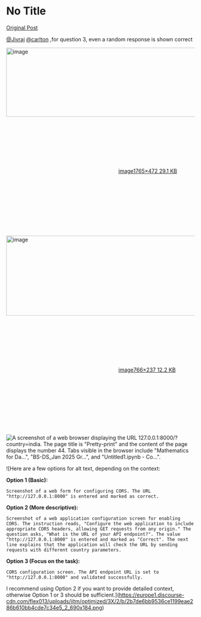 # No Title

[Original Post](https://discourse.onlinedegree.iitm.ac.in/t/165959/198)

<p><a class="mention" href="/u/jivraj">@Jivraj</a> <a class="mention" href="/u/carlton">@carlton</a> ,for question 3, even a random response is shown correct</p>
<p><div class="lightbox-wrapper"><a class="lightbox" href="https://europe1.discourse-cdn.com/flex013/uploads/iitm/original/3X/2/b/2b7de6bb9536ce1199eae286b610bb4cde7c34e5.png" data-download-href="/uploads/short-url/6cKgXpuooCamFvAD5tyeXjBrWWp.png?dl=1" title="image" rel="noopener nofollow ugc"><img src="https://europe1.discourse-cdn.com/flex013/uploads/iitm/optimized/3X/2/b/2b7de6bb9536ce1199eae286b610bb4cde7c34e5_2_690x184.png" alt="image" data-base62-sha1="6cKgXpuooCamFvAD5tyeXjBrWWp" width="690" height="184" srcset="https://europe1.discourse-cdn.com/flex013/uploads/iitm/optimized/3X/2/b/2b7de6bb9536ce1199eae286b610bb4cde7c34e5_2_690x184.png, https://europe1.discourse-cdn.com/flex013/uploads/iitm/optimized/3X/2/b/2b7de6bb9536ce1199eae286b610bb4cde7c34e5_2_1035x276.png 1.5x, https://europe1.discourse-cdn.com/flex013/uploads/iitm/optimized/3X/2/b/2b7de6bb9536ce1199eae286b610bb4cde7c34e5_2_1380x368.png 2x" data-dominant-color="272B30"><div class="meta"><svg class="fa d-icon d-icon-far-image svg-icon" aria-hidden="true"><use href="#far-image"></use></svg><span class="filename">image</span><span class="informations">1765×472 29.1 KB</span><svg class="fa d-icon d-icon-discourse-expand svg-icon" aria-hidden="true"><use href="#discourse-expand"></use></svg></div></a></div></p>
<p><div class="lightbox-wrapper"><a class="lightbox" href="https://europe1.discourse-cdn.com/flex013/uploads/iitm/original/3X/a/f/af2fbee5353a1ff49e1bb73c3188f58894cb2dab.png" data-download-href="/uploads/short-url/oZLQP2iVKs1z9MChe8Ui8W4vKRl.png?dl=1" title="image" rel="noopener nofollow ugc"><img src="https://europe1.discourse-cdn.com/flex013/uploads/iitm/original/3X/a/f/af2fbee5353a1ff49e1bb73c3188f58894cb2dab.png" alt="image" data-base62-sha1="oZLQP2iVKs1z9MChe8Ui8W4vKRl" width="690" height="213" data-dominant-color="2C2C2D"><div class="meta"><svg class="fa d-icon d-icon-far-image svg-icon" aria-hidden="true"><use href="#far-image"></use></svg><span class="filename">image</span><span class="informations">766×237 12.2 KB</span><svg class="fa d-icon d-icon-discourse-expand svg-icon" aria-hidden="true"><use href="#discourse-expand"></use></svg></div></a></div></p>

![A screenshot of a web browser displaying the URL `127.0.0.1:8000/?country=india`. The page title is "Pretty-print" and the content of the page displays the number 44. Tabs visible in the browser include "Mathematics for Da...", "BS-DS_Jan 2025 Gr...", and "Untitled1.ipynb - Co...".](https://europe1.discourse-cdn.com/flex013/uploads/iitm/original/3X/a/f/af2fbee5353a1ff49e1bb73c3188f58894cb2dab.png)

![Here are a few options for alt text, depending on the context:

**Option 1 (Basic):**

`Screenshot of a web form for configuring CORS. The URL "http://127.0.0.1:8000" is entered and marked as correct.`

**Option 2 (More descriptive):**

`Screenshot of a web application configuration screen for enabling CORS. The instruction reads, "Configure the web application to include appropriate CORS headers, allowing GET requests from any origin." The question asks, "What is the URL of your API endpoint?". The value "http://127.0.0.1:8000" is entered and marked as "Correct". The next line explains that the application will check the URL by sending requests with different country parameters.`

**Option 3 (Focus on the task):**

`CORS configuration screen. The API endpoint URL is set to "http://127.0.0.1:8000" and validated successfully.`

I recommend using Option 2 if you want to provide detailed context, otherwise Option 1 or 3 should be sufficient.](https://europe1.discourse-cdn.com/flex013/uploads/iitm/optimized/3X/2/b/2b7de6bb9536ce1199eae286b610bb4cde7c34e5_2_690x184.png)